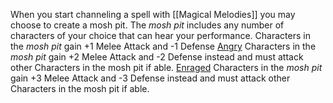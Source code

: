 When you start channeling a spell with [[Magical Melodies]] you may choose to create a mosh pit. The _mosh pit_ includes any number of characters of your choice that can hear your performance.
Characters in the *mosh pit* gain +1 Melee Attack and -1 Defense
[Angry](rage) Characters in the *mosh pit* gain +2 Melee Attack and -2 Defense instead and must attack other Characters in the mosh pit if able.
[Enraged](rage) Characters in the *mosh pit* gain +3 Melee Attack and -3 Defense instead and must attack other Characters in the mosh pit if able.
